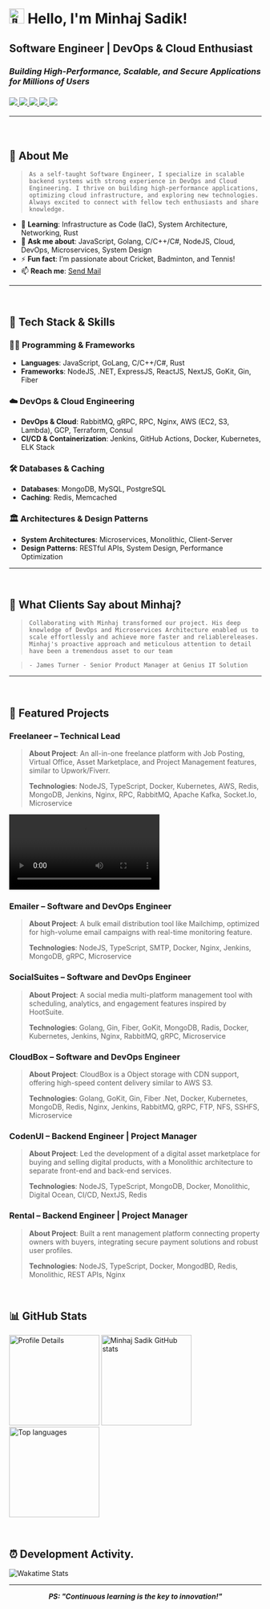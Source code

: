 <h1><img src="https://user-images.githubusercontent.com/1303154/88677602-1635ba80-d120-11ea-84d8-d263ba5fc3c0.gif" width="30px" height="30px" alt="👋"> Hello, I'm Minhaj Sadik!</h1>

<p> 
  <h2> <strong>Software Engineer | DevOps & Cloud Enthusiast</strong></h1>
  <h3><em>Building High-Performance, Scalable, and Secure Applications for Millions of Users</em><h3/>
</p>

<p>
  <a href="https://facebook.com/MinhajoSadik">
        <img src="https://img.shields.io/badge/Facebook-1877F2?style=for-the-badge&logo=facebook&logoColor=white" />
    </a>
    <a href="https://www.linkedin.com/in/SadikUddin">
        <img src="https://img.shields.io/badge/LinkedIn-0077B5?style=for-the-badge&logo=linkedin&logoColor=white" />
    </a>
    <a href="https://instagram.com/minhaj_sadik">
        <img src="https://img.shields.io/badge/Instagram-E4405F?style=for-the-badge&logo=instagram&logoColor=white" />
    </a>
    <a href="https://twitter.com/MinhajSadik1">
        <img src="https://img.shields.io/badge/Twitter-1DA1F2?style=for-the-badge&logo=twitter&logoColor=white" />
    </a>
    <a href="mailto:minhaj@techstride.digital">
        <img src="https://img.shields.io/badge/Email-D14836?style=for-the-badge&logo=email&logoColor=white" />
    </a>
</p>

---

<br/>

## 🌟 About Me

>```As a self-taught Software Engineer, I specialize in scalable backend systems with strong experience in DevOps and Cloud Engineering. I thrive on building high-performance applications, optimizing cloud infrastructure, and exploring new technologies. Always excited to connect with fellow tech enthusiasts and share knowledge.```

- 🌱 **Learning**: Infrastructure as Code (IaC), System Architecture, Networking, Rust
- 💬 **Ask me about**: JavaScript, Golang, C/C++/C#, NodeJS, Cloud, DevOps, Microservices, System Design
- ⚡ **Fun fact**: I’m passionate about Cricket, Badminton, and Tennis!
- 📫 **Reach me**: <a href="mailto:minhaj@techstride.digital"> Send Mail </a>

---
<br/>

## 🚀 Tech Stack & Skills

### 👨‍💻 Programming & Frameworks
- **Languages**: JavaScript, GoLang, C/C++/C#, Rust
- **Frameworks**: NodeJS, .NET, ExpressJS, ReactJS, NextJS, GoKit, Gin, Fiber

### ☁️ DevOps & Cloud Engineering
- **DevOps & Cloud**: RabbitMQ, gRPC, RPC, Nginx, AWS (EC2, S3, Lambda), GCP, Terraform, Consul
- **CI/CD & Containerization**: Jenkins, GitHub Actions, Docker, Kubernetes, ELK Stack

### 🛠️ Databases & Caching
- **Databases**: MongoDB, MySQL, PostgreSQL
- **Caching**: Redis, Memcached

### 🏛️ Architectures & Design Patterns
- **System Architectures**: Microservices, Monolithic, Client-Server  
- **Design Patterns**: RESTful APIs, System Design, Performance Optimization

---
<br/>

## 💬 What Clients Say about Minhaj?

>```Collaborating with Minhaj transformed our project. His deep knowledge of DevOps and Microservices Architecture enabled us to scale effortlessly and achieve more faster and reliablereleases. Minhaj's proactive approach and meticulous attention to detail have been a tremendous asset to our team```

>```- James Turner - Senior Product Manager at Genius IT Solution```

---
<br/>

## 💼 Featured Projects

### Freelaneer – Technical Lead

> **About Project**: An all-in-one freelance platform with Job Posting, Virtual Office, Asset Marketplace, and Project Management features, similar to Upwork/Fiverr.
> 
> **Technologies**: NodeJS, TypeScript, Docker, Kubernetes, AWS, Redis, MongoDB, Jenkins, Nginx, RPC, RabbitMQ, Apache Kafka, Socket.Io, Microservice

![Freelaneer Demo](./Assets/freelaneer_gif.mp4)


### Emailer – Software and DevOps Engineer

> **About Project**: A bulk email distribution tool like Mailchimp, optimized for high-volume email campaigns with real-time monitoring feature.
> 
> **Technologies**: NodeJS, TypeScript, SMTP, Docker, Nginx, Jenkins, MongoDB, gRPC, Microservice 


### SocialSuites – Software and DevOps Engineer

> **About Project**: A social media multi-platform management tool with scheduling, analytics, and engagement features inspired by HootSuite.
> 
> **Technologies**: Golang, Gin, Fiber, GoKit, MongoDB, Radis, Docker, Kubernetes, Jenkins, Nginx, RabbitMQ, gRPC, Microservice


### CloudBox – Software and DevOps Engineer

> **About Project**: CloudBox is a Object storage with CDN support, offering high-speed content delivery similar to AWS S3.
> 
> **Technologies**: Golang, GoKit, Gin, Fiber .Net, Docker, Kubernetes, MongoDB, Redis, Nginx, Jenkins, RabbitMQ, gRPC, FTP, NFS, SSHFS, Microservice


### CodenUI – Backend Engineer | Project Manager

> **About Project**: Led the development of a digital asset marketplace for buying and selling digital products, with a Monolithic architecture to separate front-end and back-end services.
> 
> **Technologies**: NodeJS, TypeScript, MongoDB, Docker, Monolithic, Digital Ocean, CI/CD, NextJS, Redis


### Rental – Backend Engineer | Project Manager

> **About Project**: Built a rent management platform connecting property owners with buyers, integrating secure payment solutions and robust user profiles.
> 
> **Technologies**: NodeJS, TypeScript, Docker, MongodBD, Redis, Monolithic, REST APIs, Nginx


<br/>


## 📊 GitHub Stats

<p>
  <img height="180em" src="https://github-profile-summary-cards.vercel.app/api/cards/profile-details?username=MinhajSadik&show_icons=true&theme=radical" alt="Profile Details"/>
  <img height="180em" src="https://github-readme-stats.vercel.app/api?username=MinhajSadik&show_icons=true&theme=radical&include_all_commits=true&count_private=true" alt="Minhaj Sadik GitHub stats"/>
  <img height="180em" src="https://github-readme-stats.vercel.app/api/top-langs/?username=MinhajSadik&langs_count=7&theme=radical" alt="Top languages"/>
<!--   <img height="180em" src="https://streak-stats.demolab.com/?user=MinhajSadik&theme=radical&show_icons=true" alt="GitHub Streak"/> -->
</p>

<br/>

## ⏰ Development Activity.

![Wakatime Stats](https://github-readme-stats.vercel.app/api/wakatime?username=MinhajSadik&show_icons=true&theme=radical)

  
---

<p align="center">
    <em><strong>PS: "Continuous learning is the key to innovation!"</strong></em>
</p>
